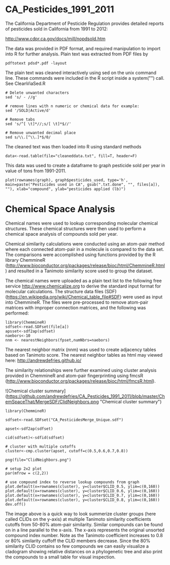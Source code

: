 CA_Pesticides_1991_2011
=======================


The California Department of Pesticide Regulation provides detailed reports of pesticides sold in California from 1991 to 2012:

http://www.cdpr.ca.gov/docs/mill/nopdsold.htm

The data was provided in PDF format, and required manipulation to import into R for further analysis. Plain text was extracted from PDF files by 

```
pdftotext pdsd*.pdf -layout

```

The plain text was cleaned interactively using sed on the unix command line. These commands were included in the R script inside a system("") call. See CleanViaSed.R

```
# Delete unwanted characters  
sed 's/ - //g'

# remove lines with n numeric or chemical data for example:
sed '/SOLD|Active/d' 

# Remove tabs
sed 's/^[ \t]*//;s/[ \t]*$//'

# Remove unwanted decimal place
sed s/\\.[^\\.]*$/0/

```

The cleaned text was then loaded into R using standard methods 

```
data<-read.table(file="cleaneddata.txt", fill=T, header=F)

```

This data was used to create a dataframe to graph pesticide sold per year in value of tons from 1991-2011. 

```
plot(rownames(graph), graph$pesticides_used, type='h', main=paste("Pesticides used in CA", gsub(".txt.done", "", files[a]), ""), xlab="compound", ylab="pesticides applied (lb)")
```

Chemical Space Analysis
=======================

Chemical names were used to lookup corresponding molecular chemical structures. These chemical structures were then used to perform a chemical space analysis of compounds sold per year. 

Chemical similarity calculations were conducted using an atom-pair method where each connected atom-pair in a molecule is compared to the data set. The comparisons were accomplished using functions provided by the R library ChemmineR (http://www.bioconductor.org/packages/release/bioc/html/ChemmineR.html) and resulted in a Tanimoto similarity score used to group the dataset.

The chemical names were uploaded as a plain text list to the following free service http://www.chemicalize.org
to derive the standard input format for molecular calculations. The structure data files (SDF) (https://en.wikipedia.org/wiki/Chemical_table_file#SDF) were used as input into ChemmineR. The files were pre-processed to remove atom-pair matrices with improper connection matrices, and the following was performed:

```
library(ChemmineR)
sdfset<-read.SDFset(file[a])
apsset<-sdf2ap(sdfset)
naebors<-10
nnm <- nearestNeighbors(fpset,numNbrs=naebors)
```

The nearest neighbor matrix (nnm) was used to create adjacency tables based on Tanimoto score. The nearest neighbor tables as html may viewed here: http://andrewdefries.github.io/

The similarity relationships were further examined using cluster analysis provided in ChemmineR and atom-pair fingerprinting using fmcsR (http://www.bioconductor.org/packages/release/bioc/html/fmcsR.html).


![Chemical cluster summary] (https://github.com/andrewdefries/CA_Pesticides_1991_2011/blob/master/ChemSpaceThat/MergeSDF/ClidNeighbors.png "Chemical cluster summary")


```
library(ChemmineR)

sdfset<-read.SDFset("CA_PesticidesMerge_Unique.sdf")

apset<-sdf2ap(sdfset)

cid(sdfset)<-sdfid(sdfset)

# cluster with multiple cutoffs
cluster<-cmp.cluster(apset, cutoff=c(0.5,0.6,0.7,0.8))

png(file="ClidNeighbors.png")

# setup 2x2 plot
par(mfrow = c(2,2))

# use compound index to reverse lookup compounds from graph
plot.default(x=rownames(cluster), y=cluster$CLID_0.5, ylim=c(0,160))
plot.default(x=rownames(cluster), y=cluster$CLID_0.6, ylim=c(0,160))
plot.default(x=rownames(cluster), y=cluster$CLID_0.7, ylim=c(0,160))
plot.default(x=rownames(cluster), y=cluster$CLID_0.8, ylim=c(0,160))
dev.off()
```

The image above is a quick way to look summerize cluster groups (here called CLIDs on the y-axis) at multiple Tanimoto similarity coefficients cutoffs from 50-80% atom-pair similarity. Similar compounds can be found on in a line parallel to the x-axis. The x-axis represents the original unsorted compound index number. Note as the Tanimoto coefficient increases to 0.8 or 80% similarity cuffoff the CLID members decrease. Since the 80% similarity CLID contains so few compounds we can easily visualize a cladogram showing relative distances on a phylogenetic tree and also print the compounds to a small table for visual inspection.



